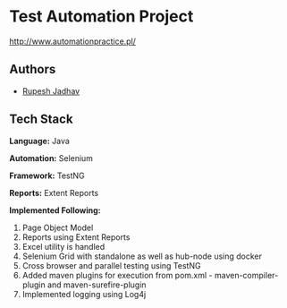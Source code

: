 
# Test Automation Project

http://www.automationpractice.pl/


## Authors

- [Rupesh Jadhav](https://www.github.com/rupeshpjadhav)


## Tech Stack

**Language:** Java

**Automation:** Selenium

**Framework:** TestNG

**Reports:** Extent Reports

**Implemented Following:**
1. Page Object Model
2. Reports using Extent Reports
3. Excel utility is handled
4. Selenium Grid with standalone as well as hub-node using docker
5. Cross browser and parallel testing using TestNG
6. Added maven plugins for execution from pom.xml - maven-compiler-plugin and maven-surefire-plugin
7. Implemented logging using Log4j
   



